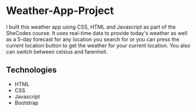# Weather-App-Project

I built this weather app using CSS, HTML and Javascript as part of the SheCodes course. It uses real-time data to provide today's weather as well as a 5-day forecast for any location you search for or you can press the current location button to get the weather for your current location. You also can switch between celsius and farenheit.

## Technologies

- HTML
- CSS
- Javascript
- Bootstrap
